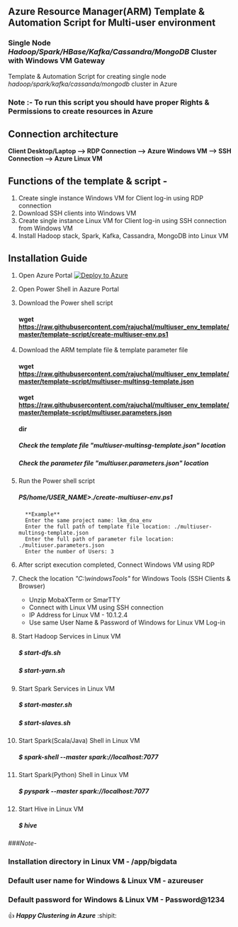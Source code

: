##  Azure Resource Manager(ARM) Template & Automation Script for Multi-user environment
###  Single Node _Hadoop/Spark/HBase/Kafka/Cassandra/MongoDB_ Cluster with Windows VM Gateway

Template & Automation Script for creating single node _hadoop/spark/kafka/cassanda/mongodb_ cluster in Azure

### Note :- To run this script you should have proper Rights & Permissions to create resources in Azure 

## Connection architecture

**Client Desktop/Laptop --> RDP Connection --> Azure Windows VM --> SSH Connection --> Azure Linux VM**

## Functions of the template & script -
1. Create single instance Windows VM for Client log-in using RDP connection
2. Download SSH clients into Windows VM
3. Create single instance Linux VM for Client log-in using SSH connection from Windows VM
4. Install Hadoop stack, Spark, Kafka, Cassandra, MongoDB into Linux VM

## Installation Guide

1. Open Azure Portal   [![Deploy to Azure](https://aka.ms/deploytoazurebutton)](https://portal.azure.com/)

2. Open Power Shell in Aazure Portal
3. Download the Power shell script 

    #### wget https://raw.githubusercontent.com/rajuchal/multiuser_env_template/master/template-script/create-multiuser-env.ps1

4. Download the ARM template file & template parameter file

    #### wget  https://raw.githubusercontent.com/rajuchal/multiuser_env_template/master/template-script/multiuser-multinsg-template.json
    
    #### wget https://raw.githubusercontent.com/rajuchal/multiuser_env_template/master/template-script/multiuser.parameters.json
    #### dir

    ##### Check the template file "multiuser-multinsg-template.json" location
    ##### Check the parameter file "multiuser.parameters.json" location

5. Run the Power shell script

    ##### PS/home/USER_NAME>./create-multiuser-env.ps1
         **Example**
         Enter the same project name: lkm_dna_env
         Enter the full path of template file location: ./multiuser-multinsg-template.json
         Enter the full path of parameter file location: ./multiuser.parameters.json
         Enter the number of Users: 3
        
6. After script execution completed, Connect Windows VM using RDP
7. Check the location *"C:\windowsTools"* for Windows Tools (SSH Clients & Browser)
   - Unzip MobaXTerm or SmarTTY
   - Connect with Linux VM using SSH connection
   - IP Address for Linux VM - 10.1.2.4
   - Use same User Name & Password of Windows for Linux VM Log-in 

8. Start Hadoop Services in Linux VM
    ##### $ start-dfs.sh
    ##### $ start-yarn.sh

9. Start Spark Services in Linux VM
    ##### $ start-master.sh
    ##### $ start-slaves.sh

10. Start Spark(Scala/Java) Shell  in Linux VM

    ##### $ spark-shell --master spark://localhost:7077

11. Start Spark(Python) Shell  in Linux VM

    ##### $ pyspark --master spark://localhost:7077

12. Start Hive  in Linux VM

    ##### $ hive

###*Note-*
### Installation directory in Linux VM - /app/bigdata
### Default user name for Windows & Linux VM - azureuser
### Default password for Windows & Linux VM - Password@1234

:+1: **_Happy Clustering in Azure_** :shipit:
